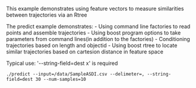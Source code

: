 This example demonstrates using feature vectors to measure similarities between
trajectories via an Rtree

The predict example demonstrates:
    - Using command line factories to read points and assemble trajectories
    - Using boost program options to take parameters from command lines(in addition to the factories)
    - Conditioning trajectories based on length and objectid
    - Using boost rtree to locate similar trajectories based on cartesion distance in feature space

Typical use: '--string-field=dest x' is required

    ./predict --input=/data/SampleASDI.csv --delimeter=, --string-field=dest 30 --num-samples=10
